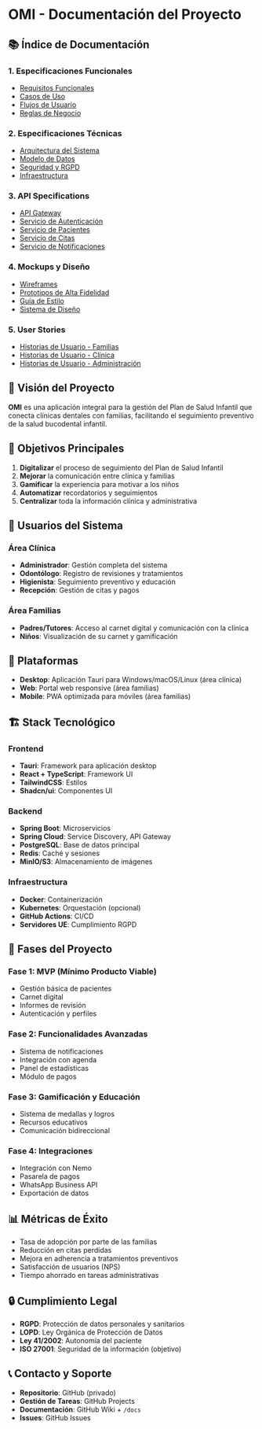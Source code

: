 # OMI - Documentación del Proyecto

## 📚 Índice de Documentación

### 1. Especificaciones Funcionales
- [Requisitos Funcionales](./functional-specs/01-requisitos-funcionales.md)
- [Casos de Uso](./functional-specs/02-casos-de-uso.md)
- [Flujos de Usuario](./functional-specs/03-flujos-usuario.md)
- [Reglas de Negocio](./functional-specs/04-reglas-negocio.md)

### 2. Especificaciones Técnicas
- [Arquitectura del Sistema](./technical-specs/01-arquitectura.md)
- [Modelo de Datos](./technical-specs/02-modelo-datos.md)
- [Seguridad y RGPD](./technical-specs/03-seguridad-rgpd.md)
- [Infraestructura](./technical-specs/04-infraestructura.md)

### 3. API Specifications
- [API Gateway](./api-specs/01-api-gateway.md)
- [Servicio de Autenticación](./api-specs/02-auth-service.md)
- [Servicio de Pacientes](./api-specs/03-patient-service.md)
- [Servicio de Citas](./api-specs/04-appointment-service.md)
- [Servicio de Notificaciones](./api-specs/05-notification-service.md)

### 4. Mockups y Diseño
- [Wireframes](./mockups/wireframes/)
- [Prototipos de Alta Fidelidad](./mockups/high-fidelity/)
- [Guía de Estilo](./mockups/style-guide.md)
- [Sistema de Diseño](./mockups/design-system.md)

### 5. User Stories
- [Historias de Usuario - Familias](./user-stories/01-familias.md)
- [Historias de Usuario - Clínica](./user-stories/02-clinica.md)
- [Historias de Usuario - Administración](./user-stories/03-administracion.md)

## 🎯 Visión del Proyecto

**OMI** es una aplicación integral para la gestión del Plan de Salud Infantil que conecta clínicas dentales con familias, facilitando el seguimiento preventivo de la salud bucodental infantil.

## 🚀 Objetivos Principales

1. **Digitalizar** el proceso de seguimiento del Plan de Salud Infantil
2. **Mejorar** la comunicación entre clínica y familias
3. **Gamificar** la experiencia para motivar a los niños
4. **Automatizar** recordatorios y seguimientos
5. **Centralizar** toda la información clínica y administrativa

## 👥 Usuarios del Sistema

### Área Clínica
- **Administrador**: Gestión completa del sistema
- **Odontólogo**: Registro de revisiones y tratamientos
- **Higienista**: Seguimiento preventivo y educación
- **Recepción**: Gestión de citas y pagos

### Área Familias
- **Padres/Tutores**: Acceso al carnet digital y comunicación con la clínica
- **Niños**: Visualización de su carnet y gamificación

## 📱 Plataformas

- **Desktop**: Aplicación Tauri para Windows/macOS/Linux (área clínica)
- **Web**: Portal web responsive (área familias)
- **Mobile**: PWA optimizada para móviles (área familias)

## 🏗️ Stack Tecnológico

### Frontend
- **Tauri**: Framework para aplicación desktop
- **React + TypeScript**: Framework UI
- **TailwindCSS**: Estilos
- **Shadcn/ui**: Componentes UI

### Backend
- **Spring Boot**: Microservicios
- **Spring Cloud**: Service Discovery, API Gateway
- **PostgreSQL**: Base de datos principal
- **Redis**: Caché y sesiones
- **MinIO/S3**: Almacenamiento de imágenes

### Infraestructura
- **Docker**: Containerización
- **Kubernetes**: Orquestación (opcional)
- **GitHub Actions**: CI/CD
- **Servidores UE**: Cumplimiento RGPD

## 📅 Fases del Proyecto

### Fase 1: MVP (Mínimo Producto Viable)
- Gestión básica de pacientes
- Carnet digital
- Informes de revisión
- Autenticación y perfiles

### Fase 2: Funcionalidades Avanzadas
- Sistema de notificaciones
- Integración con agenda
- Panel de estadísticas
- Módulo de pagos

### Fase 3: Gamificación y Educación
- Sistema de medallas y logros
- Recursos educativos
- Comunicación bidireccional

### Fase 4: Integraciones
- Integración con Nemo
- Pasarela de pagos
- WhatsApp Business API
- Exportación de datos

## 📊 Métricas de Éxito

- Tasa de adopción por parte de las familias
- Reducción en citas perdidas
- Mejora en adherencia a tratamientos preventivos
- Satisfacción de usuarios (NPS)
- Tiempo ahorrado en tareas administrativas

## 🔒 Cumplimiento Legal

- **RGPD**: Protección de datos personales y sanitarios
- **LOPD**: Ley Orgánica de Protección de Datos
- **Ley 41/2002**: Autonomía del paciente
- **ISO 27001**: Seguridad de la información (objetivo)

## 📞 Contacto y Soporte

- **Repositorio**: GitHub (privado)
- **Gestión de Tareas**: GitHub Projects
- **Documentación**: GitHub Wiki + `/docs`
- **Issues**: GitHub Issues
